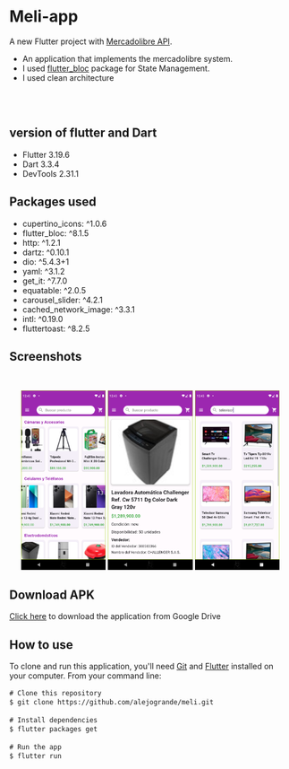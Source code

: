 # Meli-app

A new Flutter project with [Mercadolibre API](https://developers.mercadolibre.com.ar/es_ar/items-y-busquedas#Buscar-art%C3%ADculos-por-categor%C3%ADa).

- An application that implements the mercadolibre system.
- I used [flutter_bloc](https://pub.dev/packages/flutter_bloc) package for State Management.
- I used clean architecture


</br>
</br>

## version of flutter and Dart
 - Flutter 3.19.6 
 - Dart 3.3.4 
 - DevTools 2.31.1

## Packages used
 - cupertino_icons: ^1.0.6
 - flutter_bloc: ^8.1.5
 - http: ^1.2.1
 - dartz: ^0.10.1
 - dio: ^5.4.3+1
 - yaml: ^3.1.2
 - get_it: ^7.7.0
 - equatable: ^2.0.5
 - carousel_slider: ^4.2.1
 - cached_network_image: ^3.3.1
 - intl: ^0.19.0
 - fluttertoast: ^8.2.5


## Screenshots

<br>
<p align="center">
<img src="screenshot/screenshot_1.png" width="30%">
<img src="screenshot/screenshot_2.png" width="30%">
<img src="screenshot/screenshot_3.png" width="30%">

  
</p>

## Download APK

[Click here](https://drive.google.com/file/d/1saDmn5fw6AKoXJCHVLVF3YciUNdVChgp/view?usp=sharing) to download the application from Google Drive

## How to use

To clone and run this application, you'll need [Git](https://git-scm.com/downloads) and [Flutter](https://flutter.dev/docs/get-started/install) installed on your computer. From your command line:

```
# Clone this repository
$ git clone https://github.com/alejogrande/meli.git

# Install dependencies
$ flutter packages get

# Run the app
$ flutter run
```
